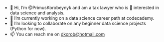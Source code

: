 - 👋 Hi, I’m @PrimusKorobeynyk and am a tax lawyer who is 👀 interested in data science and analysis.
- 🌱 I’m currently working on a data science career path at codecademy.
- 💞️ I’m looking to collaborate on any beginner data science projects (Python for now).
- 📫 You can reach me on dkorob@hotmail.com

<!---
PrimusKorobeynyk/PrimusKorobeynyk is a ✨ special ✨ repository because its `README.md` (this file) appears on your GitHub profile.
You can click the Preview link to take a look at your changes.
--->
